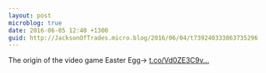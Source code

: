 ```yaml
---
layout: post
microblog: true
date: 2016-06-05 12:40 +1300
guid: http://JacksonOfTrades.micro.blog/2016/06/04/t739240333863735296.html
---
```

The origin of the video game Easter Egg→ [t.co/Vd0ZE3C9v...](https://t.co/Vd0ZE3C9vw)
